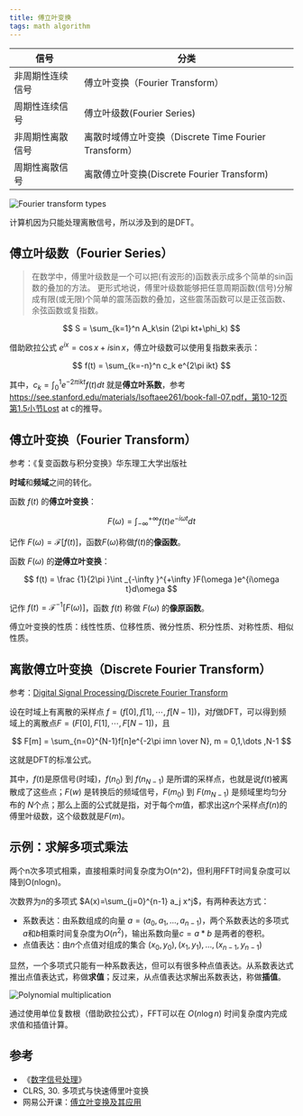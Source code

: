 ```yaml
---
title: 傅立叶变换
tags: math algorithm
---
```


|信号 | 分类 |
|---|---|
| 非周期性连续信号 |  傅立叶变换（Fourier Transform）|
| 周期性连续信号    | 傅立叶级数(Fourier Series) |
| 非周期性离散信号 |  离散时域傅立叶变换（Discrete Time Fourier Transform）|
| 周期性离散信号   |   离散傅立叶变换(Discrete Fourier Transform) |

![Fourier transform types](http://image.jqian.net/fourier_types.png)

计算机因为只能处理离散信号，所以涉及到的是DFT。

## 傅立叶级数（Fourier Series）

> 在数学中，傅里叶级数是一个可以把(有波形的)函数表示成多个简单的sin函数的叠加的方法。
> 更形式地说，傅里叶级数能够把任意周期函数(信号)分解成有限(或无限)个简单的震荡函数的叠加，这些震荡函数可以是正弦函数、余弦函数或复指数。

$$
S = \sum_{k=1}^n A_k\sin (2\pi kt+\phi_k)
$$

借助欧拉公式 $e^{ix} = \cos x + i\sin x$，傅立叶级数可以使用复指数来表示：

$$
f(t) = \sum_{k=-n}^n c_k e^{2\pi ikt}
$$

其中，$c_k= \int _0^1 e^{-2\pi ikt }f(t)dt$  就是**傅立叶系数**，参考 https://see.stanford.edu/materials/lsoftaee261/book-fall-07.pdf，第10-12页第1.5小节Lost at c的推导。

## 傅立叶变换（Fourier Transform）

参考：《复变函数与积分变换》华东理工大学出版社

**时域**和**频域**之间的转化。

函数 $f(t)$ 的**傅立叶变换**：

$$
F(\omega ) = \int _{-\infty }^{+\infty }f(t)e^{-i\omega t}dt
$$

记作 $F(\omega ) = \mathcal {F}[f(t)]$，函数$F(\omega)$称做$f(t)$的**像函数**。

函数 $F(\omega)$ 的**逆傅立叶变换**：

$$
f(t) = \frac {1}{2\pi }\int _{-\infty }^{+\infty }F(\omega )e^{i\omega t}d\omega
$$

记作 $f(t) = \mathcal {F}^{-1}[ F(\omega ) ]$，函数 $f(t)$ 称做 $F(\omega)$ 的**像原函数**。

傅立叶变换的性质：线性性质、位移性质、微分性质、积分性质、对称性质、相似性质。

## 离散傅立叶变换（Discrete Fourier Transform）

参考：[Digital Signal Processing/Discrete Fourier Transform](https://en.wikibooks.org/wiki/Digital_Signal_Processing/Discrete_Fourier_Transform)

设在时域上有离散的采样点 $f=(f[0],f[1],⋯,f[N−1])$，对$f$做DFT，可以得到频域上的离散点$F=(F[0],F[1],⋯,F[N−1])$，且

$$
F[m] =  \sum_{n=0}^{N-1}f[n]e^{-2\pi imn \over N}, m = 0,1,\dots ,N-1
$$

这就是DFT的标准公式。

其中，$f(t)$是原信号(时域)，$f(n_0)$ 到 $f(n_{N−1})$ 是所谓的采样点，也就是说$f(t)$被离散成了这些点；$F(w)$ 是转换后的频域信号，$F(m_0)$ 到 $F(m_{N−1})$ 是频域里均匀分布的 $N$个点；那么上面的公式就是指，对于每个$m$值，都求出这$n$个采样点$f(n)$的傅里叶级数，这个级数就是$F(m)$。

## 示例：求解多项式乘法

两个n次多项式相乘，直接相乘时间复杂度为O(n^2)，但利用FFT时间复杂度可以降到O(nlogn)。

次数界为$n$的多项式 $A(x)=\sum_{j=0}^{n-1} a_j x^j$，有两种表达方式：

- 系数表达：由系数组成的向量 $a=(a_0,a_1,\dots,a_{n-1})$，两个系数表达的多项式$a$和$b$相乘时间复杂度为$O(n^2)$，输出系数向量$c = a*b$ 是两者的卷积。
- 点值表达：由$n$个点值对组成的集合 $(x_0,y_0),(x_1,y_1),\dots,(x_{n-1},y_{n-1})$

显然，一个多项式只能有一种系数表达，但可以有很多种点值表达。从系数表达式推出点值表达式，称做**求值**；反过来，从点值表达求解出系数表达，称做**插值**。

![Polynomial multiplication](http://image.jqian.net/fourier_polynomial.jpg)

通过使用单位复数根（借助欧拉公式），FFT可以在 $O(n\log n)$ 时间复杂度内完成求值和插值计算。


## 参考

- 《[数字信号处理](http://www.dspguide.com/pdfbook.htm)》
- CLRS, 30. 多项式与快速傅里叶变换
- 网易公开课：[傅立叶变换及其应用](http://open.163.com/special/opencourse/fouriertransforms.html)
